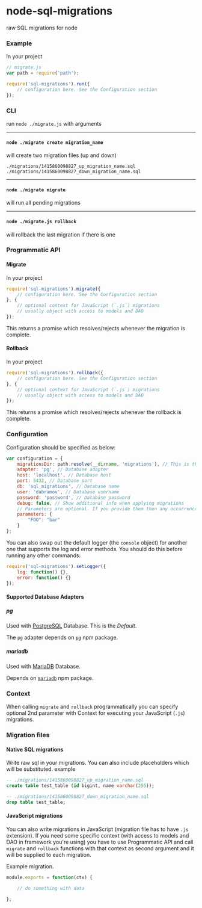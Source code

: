 node-sql-migrations
===================

raw SQL migrations for node

### Example

In your project
```js
// migrate.js
var path = require('path');

require('sql-migrations').run({
    // configuration here. See the Configuration section
});
```

### CLI
run `node ./migrate.js` with arguments

---

#### `node ./migrate create migration_name`
will create two migration files (up and down)
```
./migrations/1415860098827_up_migration_name.sql
./migrations/1415860098827_down_migration_name.sql
```

---

#### `node ./migrate migrate`
will run all pending migrations

---

#### `node ./migrate.js rollback`
will rollback the last migration if there is one

### Programmatic API
#### Migrate
In your project
```js
require('sql-migrations').migrate({
    // configuration here. See the Configuration section
}, {
    // optional context for JavaScript (`.js`) migrations
    // usually object with access to models and DAO
});
```
This returns a promise which resolves/rejects whenever the migration is complete.

#### Rollback
In your project
```js
require('sql-migrations').rollback({
    // configuration here. See the Configuration section
}, {
    // optional context for JavaScript (`.js`) migrations
    // usually object with access to models and DAO
});
```
This returns a promise which resolves/rejects whenever the rollback is complete.

### Configuration
Configuration should be specified as below:
```js
var configuration = {
    migrationsDir: path.resolve(__dirname, 'migrations'), // This is the directory that should contain your SQL migrations.
    adapter: 'pg', // Database adapter
    host: 'localhost', // Database host
    port: 5432, // Database port
    db: 'sql_migrations', // Database name
    user: 'dabramov', // Database username
    password: 'password', // Database password
    debug: false, // Show additional info when applying migrations
    // Parameters are optional. If you provide them then any occurrences of the parameter (i.e. FOO) in the SQL scripts will be replaced by the value (i.e. bar).
    parameters: {
        "FOO": "bar"
    }
};
```

You can also swap out the default logger (the `console` object) for another one that supports the log and error methods. You should do this before running any other commands:
```js
require('sql-migrations').setLogger({
    log: function() {},
    error: function() {}
});
```

#### Supported Database Adapters

##### pg
Used with [PostgreSQL](https://www.postgresql.org/) Database. This is the _Default_.

The `pg` adapter depends on [`pg`](https://www.npmjs.com/package/pg) npm package.

##### mariadb
Used with [MariaDB](https://mariadb.org/) Database.

Depends on [`mariadb`](https://www.npmjs.com/package/mariadb) npm package.


### Context
When calling `migrate` and `rollback` programmatically you can specify optional 2nd parameter with
Context for executing your JavaScript (`.js`) migrations.


### Migration files

#### Native SQL migrations
Write raw sql in your migrations. You can also include placeholders which will be substituted.
example
```sql
-- ./migrations/1415860098827_up_migration_name.sql
create table test_table (id bigint, name varchar(255));

```
```sql
-- ./migrations/1415860098827_down_migration_name.sql
drop table test_table;
```

#### JavaScript migrations
You can also write migrations in JavaScript (migration file has to have `.js` extension). If you need some specific context (with access to models and DAO in framework you're using) you have to use Programmatic API and call `migrate` and `rollback` functions with that context as second argument and it will be supplied to each migration.

Example migration.

```javascript
module.exports = function(ctx) {

    // do something with data

};
```